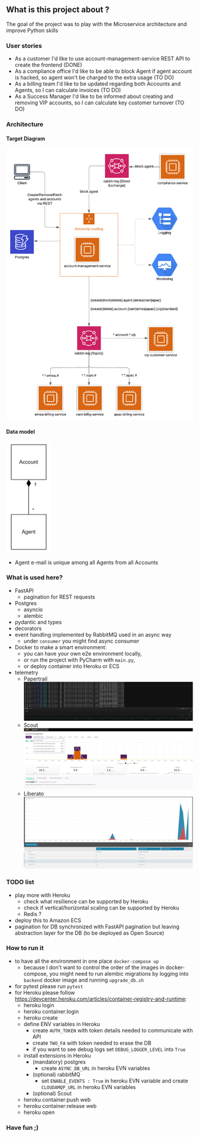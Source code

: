 ## What is this project about ?

The goal of the project was to play with the Microservice architecture and improve Python skills 

### User stories

- As a customer I'd like to use account-management-service REST API to create the frontend (DONE)
- As a compliance office I'd like to be able to block Agent if agent account is hacked, so agent won't be charged to the extra usage (TO DO)
- As a billing team I'd like to be updated regarding both Accounts and Agents, so I can calculate invoices (TO DO)
- As a Success Manager I'd like to be informed about creating and removing VIP accounts, so I can calculate key customer turnover (TO DO)

### Architecture

#### Target Diagram
![Papertrail](doc/architecture.jpeg)

#### Data model
<img src="doc/data.JPG" height="300"></img>
- Agent e-mail is unique among all Agents from all Accounts

### What is used here?
- FastAPI
  - pagination for REST requests 
- Postgres
  - asyncio
  - alembic 
- pydantic and types
- decorators
- event handling implemented by RabbitMQ used in an async way
  - under `consumer` you might find async consumer
- Docker to make a smart environment: 
  - you can have your own e2e environment locally, 
  - or run the project with PyCharm with `main.py`, 
  - or deploy container into Heroku or ECS
- telemetry
   - Papertrail ![Papertrail](doc/papertrail.JPG) 
   - Scout ![Scout](doc/scout.JPG) 
   - Liberato ![Liberato](doc/liberato.JPG) 

### TODO list
- play more with Heroku
  - check what resilience can be supported by Heroku
  - check if vertical/horizontal scaling can be supported by Heroku
  - Redis ?
- deploy this to Amazon ECS
- pagination for DB synchronized with FastAPI pagination but leaving abstraction layer for the DB (to be deployed as Open Source)

### How to run it
- to have all the environment in one place `docker-compose up`
  - because I don't want to control the order of the images in docker-compose, you might need to run alembic 
migrations by logging into `backend` docker image and running `upgrade_db.sh`
- for pytest please run `pytest`
- for Heroku please follow https://devcenter.heroku.com/articles/container-registry-and-runtime:
  - heroku login
  - heroku container:login
  - heroku create
  - define ENV variables in Heroku
       - create `AUTH_TOKEN` with token details needed to communicate with API
       - create `TWO_FA` with token needed to erase the DB
       - if you want to see debug logs set `DEBUG_LOGGER_LEVEL` into  `True`
  - install extensions in Heroku
    - (mandatory) postgres
       - create `ASYNC_DB_URL` in heroku EVN variables
    - (optional) rabbitMQ
       - set `ENABLE_EVENTS : True` in heroku EVN variable and create `CLOUDAMQP_URL` in heroku EVN variables 
    - (optional) Scout
  - heroku container:push web
  - heroku container:release web
  - heroku open
  
### Have fun ;)